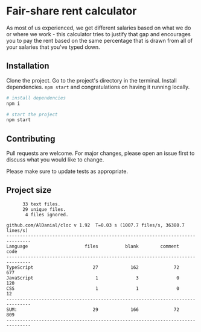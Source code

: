 # Fair-share rent calculator
As most of us experienced, we get different salaries based on what we do or where we work - this calculator tries to justify that gap and encourages you to pay the rent based on the same percentage that is drawn from all of your salaries that you've typed down.

## Installation

Clone the project. Go to the project's directory in the terminal. Install dependencies. `npm start` and congratulations on having it running locally. 

```bash
# install dependencies
npm i

# start the project
npm start
```

## Contributing
Pull requests are welcome. For major changes, please open an issue first to discuss what you would like to change.

Please make sure to update tests as appropriate.

## Project size

```
      33 text files.
      29 unique files.                              
       4 files ignored.

github.com/AlDanial/cloc v 1.92  T=0.03 s (1007.7 files/s, 36380.7 lines/s)
-------------------------------------------------------------------------------
Language                     files          blank        comment           code
-------------------------------------------------------------------------------
TypeScript                      27            162             72            677
JavaScript                       1              3              0            120
CSS                              1              1              0             12
-------------------------------------------------------------------------------
SUM:                            29            166             72            809
-------------------------------------------------------------------------------
```
